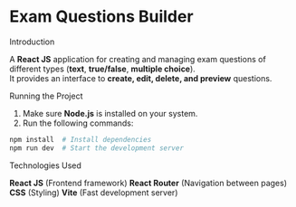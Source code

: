# Exam Questions Builder

Introduction  

A **React JS** application for creating and managing exam questions of different types (**text**, **true/false**, **multiple choice**).  
It provides an interface to **create, edit, delete, and preview** questions.

Running the Project


1. Make sure **Node.js** is installed on your system.
2. Run the following commands:

```sh
npm install  # Install dependencies
npm run dev  # Start the development server
```

Technologies Used


**React JS** (Frontend framework)
**React Router** (Navigation between pages)
**CSS** (Styling)
**Vite** (Fast development server)
